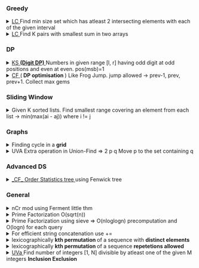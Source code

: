 ### Greedy 

<details> 
<summary> <a href="https://leetcode.com/problems/set-intersection-size-at-least-two/"> LC </a> Find min size set which has atleast 2 intersecting elements with each of the given interval </summary>

    int intersectionSizeTwo(vector<vector<int>>& intervals) {
        int n = intervals.size();
        
        sort(intervals.begin(), intervals.end(), [&] (const vector<int>& a, const vector<int>& b) {
            if(a[1] == b[1])
                return a[0] > b[0]; // ** ensures smaller partitions are considered first which are ending at same point
            
            return a[1] < b[1];
        });
        

        int l = intervals[0][1]-1, h = intervals[0][1], cnt=2;
        // l and h are second last and last elements in our req set respec
        for(int i=1; i<n; i++) {            
            int s = intervals[i][0], e = intervals[i][1];
            if(s <= l)
                continue;
            
            ++cnt;
            
            l = h;        
            
            if(s > h) {
                ++cnt;
                l = e-1;
            }
            
            h = e;  // greedily selecting last element of current interval if needed to add atleast 1 more element in this iteration
        }
        
        return cnt;
    }

</details>

<details>
<summary> <a href="https://leetcode.com/problems/find-k-pairs-with-smallest-sums/"> LC </a> Find K pairs with smallest sum in two arrays </summary>

    vector<vector<int>> kSmallestPairs(vector<int>& nums1, vector<int>& nums2, int k) {
        int n1=nums1.size(), n2=nums2.size();
        
        /*** M1 ***/
        if(!n1 || !n2)
            return {};
        
        set<vector<int>> st;
        // set<vector<int>> vis;
        
        st.insert({nums1[0] + nums2[0], 0, 0});
        
        vector<vector<int>> res;
        
        while(k && !st.empty()) {
            
            auto curr = *st.begin();
            st.erase(st.begin());
            k--;
            
            res.push_back({nums1[curr[1]], nums2[curr[2]]});
            
            vector<int> v1({curr[1]+1, curr[2]}), v2({curr[1], curr[2]+1});
            
            if(v1[0] < n1 && v1[1] < n2) {
                // vis.insert(v1);
                st.insert({nums1[v1[0]]+nums2[v1[1]], v1[0], v1[1]});
            }
            
            if(v2[0] < n1 && v2[1] < n2) {
                // vis.insert(v2);
                st.insert({nums1[v2[0]]+nums2[v2[1]], v2[0], v2[1]});
            }
        }
        
        return res;
        

        /***  M2 ***/
        O(k*n1)
        
        
        int next[n1]; // next[i] = next index of nums2 to be paired up with nums1[i]
        memset(next, 0, sizeof next);
        
        vector<vector<int>> res;
        
        while(k > 0) {
            int curr_min = INT_MAX;
            int idx = -1;
            
            for(int i=0; i<n1; i++) {
                if(next[i] < n2 && nums1[i] + nums2[next[i]] < curr_min) {
                    curr_min = nums1[i] + nums2[next[i]];
                    idx = i;
                }
            }
            
            if(idx < 0)
                break;
            
            res.push_back({nums1[idx], nums2[next[idx]]});
            next[idx]++;
            k--;
        }
        
        return res;
            
    }

</details>

### DP

<details>
<summary> <a href="https://codingcompetitions.withgoogle.com/kickstart/round/000000000019ff49/000000000043b0c6"> KS </a> <a href="https://codeforces.com/blog/entry/53960"><b>(Digit DP)</b> </a> Numbers in given range [l, r] having odd digit at odd positions and even at even. pos(msb)=1 </summary>

    ll d[20], dp[20][2];
    int sz;

    ll rec(string& r, int pos, bool less) {
        if(pos >= sz) return 1;
        ll &ans = dp[pos][less];

        if(ans != -1) return ans;
        ll res = 0;

        int hi = 9, c = r[pos]-'0';
        if(!less) hi = c;
        rep(i, 0, hi) if(pos%2 != i%2) res += rec(r, pos+1, less | (i < c));
     
        return ans = res;
    }

    ll calc(string& r) {
        memset(dp, -1, sizeof dp);
        sz = r.size();
        ll res = 0;
        rep(i, 1, sz-1) res += d[i];
        return res + rec(r, 0, 0);

    }

    void go() {
        ll x, y;
        cin>>x>>y;
        string l, r;
        x--;
        l = to_string(x);
        r = to_string(y);



        cout<<calc(r)-calc(l)<<"\n";

    }

    int main(){
        FIO;

        memset(d, 0, sizeof d);
        d[0] = 1;
        for(ll i=1; i<=18; i++) {
            d[i] = 5 * d[i-1];
        }

        int t;
        cin>>t;
        all(t) {
            cout<<"Case #"<<i+1<<": ";
            go();
        }
    }
</details>

<details>
<summary> <a href="https://codeforces.com/contest/505/problem/C"> CF </a> (<b> DP optimisation </b>) Like Frog Jump. jump allowed -> prev-1, prev, prev+1. Collect max gems </summary>

    const int nax=30001;
    ll dp[nax][600], gems[nax];
    int d, OFFSET;
     
    ll rec(int pos, int jmp) {
        // cout<<pos<<" "<<jmp<<"\n";
        if(pos>=nax || jmp<=0) return 0;
        ll &ans = dp[pos][jmp-OFFSET];
        if(ans != -1) return ans;
        return ans = gems[pos] + max({rec(pos+jmp-1, jmp-1), rec(pos+jmp, jmp), rec(pos+jmp+1, jmp+1)});
    }
     
    int main(){
        FIO;
        memset(gems, 0, sizeof gems);
     
        int n,p;
        cin>>n>>d;
        OFFSET = max(0, d-250);
        all(n) cin>>p, gems[p]++;
     
        memset(dp, -1, sizeof dp);
        cout<<rec(d, d)<<"\n";
     
    }

</details>



### Sliding Window

<details>
<summary> Given K sorted lists. Find smallest range covering an element from each list -> min(max(ai - aj)) where i != j </summary>


 <a href="https://leetcode.com/problems/smallest-range-covering-elements-from-k-lists/"> LC </a>

        vector<int> smallestRange(vector<vector<int>>& nums) {
        int k = nums.size();
        
        vector<pair<int, int>> v;
        for(int i=0; i<k; i++) {
            for(int num: nums[i]) v.push_back(make_pair(num, i));
        }
        
        sort(v.begin(), v.end());
        // n distinct elements in a sliding window
        
        int cnt = 0, res = INT_MAX, x=0, y=0;
        unordered_map<int, int> mp;
        for(int i=0, j=0; j<v.size(); j++) {
            int idx = v[j].second, val = v[j].first;
            if(++mp[idx] == 1) cnt++;
            
            while(cnt == k) {
                if(res > val - v[i].first) {res = val - v[i].first; x = v[i].first, y = val;}
                if(--mp[v[i++].second] == 0) cnt--;
            }
        }
        
        return vector<int>({x, y});
    }


<a href="https://codeforces.com/contest/1435/problem/C"> CF (Variation) </a>

        void go() {
        ll a[6]; all(6) cin>>a[i];
        int n; cin>>n;
        ll b[n+5];
        vector<pll> v;
 
        all(n){
            cin>>b[i];
            rep(j, 0, 5) v.pb(make_pair(b[i]-a[j], i));
        }
 
        sort(v.begin(), v.end());
        unordered_map<ll, ll> mp;
        ll res = LLONG_MAX, cnt=0;
 
        for(int i=0, j=0; i<(int)v.size(); i++) {
            ll x = v[i].F, idx = v[i].S;
            if(++mp[idx] == 1) cnt++;
 
            while(cnt >= n) {
                res = min(res, x-v[j].F);
 
                if(--mp[v[j].S] == 0) --cnt;
                j++;
            }
        }
 
        cout<<res<<endl;
 
    } 

</details> 

### Graphs

<details>
<summary> Finding cycle in a <b>grid</b> </summary>

    const int mxN=55;
    string s[mxN];
    bool vis[mxN][mxN];
    int n, m;

    bool dfs(int i, int j, int froi, int froj, char c) {
        // cout<<i<<" "<<j<<endl;
        if(min(i,j)<0 || i>=n || j>=m || s[i][j] != c) return 0;

        if(vis[i][j]) return 1;

        vis[i][j] = 1;

        bool f = 0;
        if(i+1^froi || j^froj)
            f |= dfs(i+1, j, i, j, c);
        if(i-1^froi || j^froj)
            f |= dfs(i-1, j, i, j, c);
        if(i^froi || j+1^froj)
            f |= dfs(i, j+1, i, j, c);
        
        if(i^froi || j-1^froj)
            f |= dfs(i, j-1, i, j, c);

        return f;
    }

    void test_case() {
        cin>>n>>m;

        all(n) cin>>s[i];
        memset(vis, 0, sizeof vis);

        rep(i, 0, n-2) {
            rep(j, 0, m-2) {
                if(!vis[i][j])  {
                    if(dfs(i, j, -1, -1, s[i][j])) {cout<<"Yes\n"; return;}
                }
            }
        }


        cout<<"No\n";

    }

</details>

<details>
<summary> <a href-"https://onlinejudge.org/index.php?option=com_onlinejudge&Itemid=8&page=show_problem&problem=3138"> UVA </a> Extra operation in Union-Find => 2 p q Move p to the set containing q </summary>

    /*****
    * set{u} represent set containing u
    * parent array will be 2*n
    * root element of a set will always be [n+1, 2*n] so we don't have to check if curr element is root or not and operatons becomes:
    * union(u, v) ->(Move whole set u) -> connect set{u} and set{v} => par[root(set{u})] = root(set{v})
    * move(u, v) -> (Move only u) -> connect u to set{v} => par[u] = root(set{v})
    *****/

    const int nax=2e5+5;
    int par[nax];
    ll sz[nax], sm[nax];
    int n;


    void init(int n) {
        rep(i, 1, n) {
            par[i] = par[i+n] = i+n;
            sz[i+n] = 1;
            sm[i+n] = i;
        }
    }
    int f(int u) {
        if(u == par[u]) return u;
        return par[u] = f(par[u]);
    }

    void un(int u, int v) {
        u = f(u);
        v = f(v);

        // printf("un %d %d\n", u, v);
        if(u != v) {
            if(sz[v] > sz[u]) swap(u, v);
            par[v] = u;
            sz[u] += sz[v];
            sm[u] += sm[v];
        }
    }

    void move(int u, int v) {
        int pu = f(u);
        v = f(v);

        if(pu != v)  {
            sz[pu]--;
            sm[pu] -= u;

            sz[v]++;
            sm[v] += u;

            par[u] = v;

        }

    }

    void trace() {
        printf("---------\npar: ");
        rep(j, 1, 2*n) printf("%d ", par[j]);
        printf("\n*********\n");
    }

    int main(){
        FIO;

        int t,m,p,q;

        while(cin>>n>>t) {
            init(n);
            all(t) {
                // trace();
                cin>>m>>p;
                if(m == 3) {
                    p = f(p);
                    printf("%lld %lld\n", sz[p], sm[p]);
                }
                else {
                    cin>>q;
                    if(m == 1) un(p, q);
                    else move(p, q);
                }
            }
        }
    }
</details>


### Advanced DS

<details>
<summary> <a href="https://codeforces.com/contest/1354/problem/D"> _CF_ </a> <a href="geeksforgeeks.org/order-statistic-tree-using-fenwick-tree-bit/"> Order Statistics tree </a> using Fenwick tree </summary>

    // O(n*logn*logn)
    const int mxN = 1e6;
    int bit[mxN+1]; // 1-based indexing

    void update(int idx, int delta) {
        while(idx<=mxN) {
            bit[idx] += delta;
            idx += idx & -idx;
        }
    }

    int sum(int idx) {
        int res = 0;
        while(idx>=1) {
            res += bit[idx];
            idx -= idx & -idx;
        }

        return res;
    }

    void go() {
        int n, q, a, k;
        cin>>n>>q;
        memset(bit, 0, sizeof bit);

        all(n) {
            cin>>a;
            update(a, 1);
        }

        all(q) {
            cin>>k;
            if(k>0){update(k, 1); continue;}
            k *= -1;
            int l=1, h=mxN, mid;
            while(l<h) {
                mid = (l+h) >> 1;
                
                if(sum(mid) >= k) h = mid;
                else l = mid+1;
            }

            update(l, -1);
        }


        all(mxN+1) 
            if(bit[i]>0){cout<<i<<endl; return;}
        cout<<"0\n";
    }

</details>

### General

<details>
<summary> nCr mod using Ferment little thm  </summary>
    
    // Ferment little thm ->  x/y mod m = x * inv(y) % m
    // inv(y) = pow(y, m-2) mod m
    // M2 -> precomputing inverse factorials 
    // ifac[i] = pow(fac[i], mod-2) = pow(fac[i+1]/(i+1), mod-2) = (i+1) * ifac[i+1]

    const int mxN = 3e5+5, mod=998244353;
    ll fac[mxN], ifac[mxN];

    ll powf(ll a, ll b, ll p) {
        if(!b) return 1;
        ll res = 1;
        while(b) {
            if(b&1) res = res * a % p;
            b = b >> 1;
            a = a*a % mod;
        }

        return res;
    }

    void init(ll n) {
        fac[0] = 1;
        ll i;
        for(i=1; i<=n; i++) fac[i] = i*fac[i-1] % mod;
        i--;

        // M2
        ifac[i] = powf(fac[i], mod-2, mod);
        i--;
        for(; i>=0; i--) ifac[i] = (i+1) * ifac[i+1] % mod;
    }

    ll nCr(ll n, ll r) {
        if(n<r || n<0 || r<0) return 0;
        return (fac[n] * powf(fac[r], mod-2, mod) % mod) *powf(fac[n-r], mod-2, mod) % mod;
        // M2
        // return fac[n] * ifac[r] % mod * ifac[n-r] % mod;
    }

</details>


<details>
<summary> Prime Factorization O(sqrt(n)) </summary>

    unordered_map<ll, l> primes;
    void primeF(ll n) {
        while(l%2 == 0) ++primes[2], l/=2;

        for(ll i=3; i<=sqrt(n); i+=2) {
            while(n%i == 0) ++primes[i], n/=i;
        }

        if(n>1) primes[n]++;
    }

</details>

<details>
<summary> Prime Factorization using sieve =>  O(nloglogn) precomputation and O(logn) for each query </summary>

    const int mxN=1e5;
    ll spf[mxN];    // spf[i] = smallest prime factor of i
    unordered_map<ll, ll> primes;

    void sieve() {
        iota(spf, spf+mxN, 0);

        for(ll i=2; i*i<mxN; i++) {
            if(spf[i] == i) {
                for(ll j=i*i; j<mxN; j+=i)
                    if(spf[j] == j) spf[j] = i;
            }
        }
    }

    void primeS(ll n) {
        while(n>1) {
            ++primes[spf[n]];
            n /= spf[n];
        }
    }

</details>

<details>
<summary> For efficient string concatenation use += </summary>
</details>

<details> 
<summary> lexicographically <b> kth permutation </b> of a sequence with <b> distinct elements </b> </summary>

<a href=https://codeforces.com/contest/1443/problem/E> Practice Problem (CF) </a>

    const int mxN=15;
    ll fac[mxN+1];
    void fact() {
        fac[0] = 1;
        for(ll i=1; i<=mxN; i++) fac[i] = i*fac[i-1];
    }

    vector<ll> kth_permutaion(vector<ll> seq, ll k) {
        // k >= 0
        // seq -> sorted sequence of elements to be permuted
        // k = 0 -> sorted sequence
        ll n = seq.size();
        vector<ll> res; // kth premutation
        for(ll pos=0; pos<n; pos++) {
            ll idx = k / fac[n-pos-1];
            res.push_back(seq[idx]);

            seq.erase(seq.begin() + idx); // visited array can also be used
            k -= idx * fac[n-pos-1];
        }

        return res;
    }


</details>

<details>
<summary> lexicographically <b> kth permutation </b> of a sequence <b> repetetions allowed </b> </summary>

    const int mxC=26;
    string kth_permutation(string s, int k) {
        int n = s.size();
        int freq[mxC] = {0};
        for(char c: s) freq[c-'a']++;
        string res = "";

        for(int pos=0; pos<n; pos++) {
           for(int c=0; c<mxC; c++) { // try placing char c at index pos?
               if(!freq[c]) continue;

               freq[c]--;
               ll curr = fac[n-pos-1];
               for(int i=0; i<mxC; i++) curr /= fac[freq[i]];

               if(curr > k) {
                   res += (c + 'a');
                   break;
               }

               freq[c]++;
               k -= curr;
           }
        }

        return res;
    }

    // special case -> if sequence have only max 2 distinct kind of characters then nCr can be used
    // calculate curr (See below problem)

<a href="https://leetcode.com/problems/kth-smallest-instructions/submissions/"> LC </a>

</details>

<details>
<summary>  <a href="https://onlinejudge.org/index.php?option=onlinejudge&Itemid=99999999&page=show_problem&category=0&problem=1266&mosmsg=Submission+received+with+ID+25695859"> UVa </a> Find number of integers [1, N] divisible by atleast one of the given M integers <b> Inclusion Exclusion </b> </summary>


<a href="https://cp-algorithms.com/combinatorics/inclusion-exclusion.html"> Explanation </a>

    ll n, m;

    void go() {
        vll a;
        all(m) {
            ll x;
            scanf("%lld", &x);
            if(x == 1) m--;
            else a.pb(x);
        }

        ll res = 0;
        for(int mask=1; mask < (1<<m); mask++) {
            ll lcm = 1, bits=0;
            all(m) {
                if(mask & (1<<i)) {
                    bits++;
                    lcm = lcm*a[i] / __gcd(lcm, a[i]);
                }
            }

            if(bits&1) res += (n/lcm);
            else res -= (n/lcm);
            // printf("%d %lld %lld\n", mask, bits, (n/lcm));
        }

        printf("%lld\n", n-res);
    }

    int main(){
        FIO;

        while(scanf("%lld%lld", &n, &m) == 2) go();
    }

</details>
